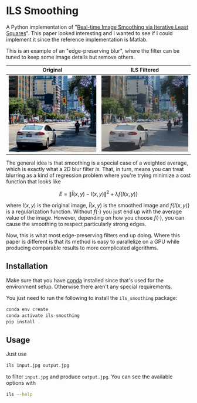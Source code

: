 # ILS Smoothing

A Python implementation of "[Real-time Image Smoothing via Iterative Least Squares](https://arxiv.org/abs/2003.07504)".
This paper looked interesting and I wanted to see if I could implement it since
the reference implementation is Matlab.

This is an example of an "edge-preserving blur", where the filter can be tuned
to keep some image details but remove others.

|Original|ILS Filtered|
|--------|--------|
|![orig-thumb](docs/original.jpg)|![filtered-thumb](docs/filtered.jpg)

The general idea is that smoothing is a special case of a weighted average,
which is exactly what a 2D blur filter *is*.  That, in turn, means you can treat
blurring as a kind of regression problem where you're trying minimize a cost
function that looks like

```math
E = \|\bar{I}(x,y) - I(x,y)\|^2 + \lambda f\{I(x,y)\}
```

where $I(x,y)$ is the original image, $\bar{I}(x,y)$ is the smoothed image and
$f\{I(x,y)\}$ is a regularization function.  Without $f\{\cdot\}$ you just end
up with the average value of the image.  However, depending on how you choose
$f\{\cdot\}$, you can cause the smoothing to respect particularly strong edges.

Now, this is what most edge-preserving filters end up doing.  Where this paper
is different is that its method is easy to parallelize on a GPU while producing
comparable results to more complicated algorithms.

## Installation

Make sure that you have [conda](https://docs.conda.io/en/latest/) installed
since that's used for the environment setup.  Otherwise there aren't any special
requirements.

You just need to run the following to install the `ils_smoothing` package:

```bash
conda env create
conda activate ils-smoothing
pip install .
```

## Usage

Just use

```bash
ils input.jpg output.jpg
```

to filter `input.jpg` and produce `output.jpg`.  You can see the available
options with

```bash
ils --help
```
